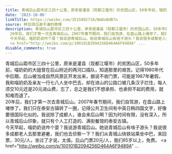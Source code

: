 ```yaml
---
title: 青城后山距市区三四十公里，原来是灌县（现都江堰市）的贫困山区，50多年前，喵奶奶的大姐曾在后山附近的两河口插队，知道那里的艰苦。记得1980年代中后期，后山...
date: '2023-10-06'
linkTitle: https://weibo.com/3515092710/NmDxBdB7n
source: 种豆得瓜谢不谦的微博
description: 青城后山距市区三四十公里，原来是灌县（现都江堰市）的贫困山区，50多年前，喵奶奶的大姐曾在后山附近的两河口插队，知道那里的艰苦。记得1980年代中后期，后山被当成自然风景区开发出来，据说不收门票，可能是1987年暑假，我和喵奶奶及亲友一行七八人坐中巴去，却在进山的公路口被几条汉子拦住，每人须交10元还是20元进山费，忘了，总之是我们不想承担、也承担不起的费用，就知难而退了。<br>
  20年后，我们才第一次去青城后山。2007年春节期间，我们自驾游，在盘山路上堵惨了。我们只在泰安古镇转了一圈，记得公共卫生间有中英日韩四国文字，好像要很国际化似的。我说除了成都人，谁会来后山啊？因为时间有限，没有深入，所以青城后山印象，就只有个人工打造的、满街餐馆的泰安古镇。<br>
  今天早起，喵奶奶说咋个耍？我说游青城后山。她说青城后山有啥子游头？我说很多成都老人去那里避暑，我们也去侦察一下？我们从青城山快铁站乘坐中巴，来回票，30元/人，坐过了才说，太值。后山门票20元/人，我们65岁以上，免费。
  <a href="http://weibo.com/p/100101B2094256D464A6F9489A" ...
disable_comments: true
---
```

青城后山距市区三四十公里，原来是灌县（现都江堰市）的贫困山区，50多年前，喵奶奶的大姐曾在后山附近的两河口插队，知道那里的艰苦。记得1980年代中后期，后山被当成自然风景区开发出来，据说不收门票，可能是1987年暑假，我和喵奶奶及亲友一行七八人坐中巴去，却在进山的公路口被几条汉子拦住，每人须交10元还是20元进山费，忘了，总之是我们不想承担、也承担不起的费用，就知难而退了。<br> 20年后，我们才第一次去青城后山。2007年春节期间，我们自驾游，在盘山路上堵惨了。我们只在泰安古镇转了一圈，记得公共卫生间有中英日韩四国文字，好像要很国际化似的。我说除了成都人，谁会来后山啊？因为时间有限，没有深入，所以青城后山印象，就只有个人工打造的、满街餐馆的泰安古镇。<br> 今天早起，喵奶奶说咋个耍？我说游青城后山。她说青城后山有啥子游头？我说很多成都老人去那里避暑，我们也去侦察一下？我们从青城山快铁站乘坐中巴，来回票，30元/人，坐过了才说，太值。后山门票20元/人，我们65岁以上，免费。 <a href="http://weibo.com/p/100101B2094256D464A6F9489A" ...